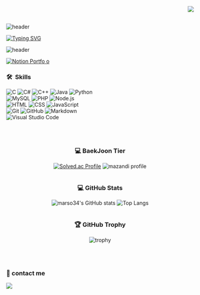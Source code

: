 <div align="right">
  <a href="https://hits.seeyoufarm.com"><img src="https://hits.seeyoufarm.com/api/count/incr/badge.svg?url=https%3A%2F%2Fgithub.com%2Fmarso34&count_bg=%2379C83D&title_bg=%23555555&icon=&icon_color=%23E7E7E7&title=hits&edge_flat=false"/></a>
</div>

<br>

![header](https://capsule-render.vercel.app/api?type=waving&color=timeAuto&text=&animation=twinkling&height=100)

[![Typing SVG](https://readme-typing-svg.demolab.com?font=IBM+Plex+Mono&weight=500&size=45&duration=4000&pause=3&center=true&random=true&width=1000&height=100&lines=Welcome+to+June's+GitHub)](https://git.io/typing-svg)

![header](https://capsule-render.vercel.app/api?section=footer&type=waving&color=timeAuto&text=&animation=twinkling&height=70)


<!--text=메인 텍스트, desc=부가 설명, 작은 글-->
 
[![Notion Portfo
o](https://img.shields.io/badge/Portfolio-white?style=flat-square&logo=Notion&logoColor=black)](https://leejune.notion.site/70b846886e2e41368280f5a7e49f9e0d)
<br/>

### 🛠 &nbsp;Skills

![C](https://img.shields.io/badge/-C-A8B9CC?style=flat&logo=C&logoColor=white)
![C#](https://img.shields.io/badge/-C%23-239120?style=fla&logo=Csharp&logoColor=whitet)
![C++](https://img.shields.io/badge/-C++-00599C?style=flat&logo=C%2B%2B&logoColor=white)
![Java](https://img.shields.io/badge/-Java-007396?style=flat&logo=Java&logoColor=white)
![Python](https://img.shields.io/badge/-Python-3776AB?style=flat&logo=python&logoColor=white)\
![MySQL](https://img.shields.io/badge/-MySQL-4479A1?style=flat&logo=MySQL&logoColor=white)
![PHP](https://img.shields.io/badge/-PHP-777BB4?style=flat&logo=PHP&logoColor=white)
![Node.js](https://img.shields.io/badge/-Node.js-339933?style=flat&logo=Node.js&logoColor=white)\
![HTML](https://img.shields.io/badge/-HTML-E34F26?style=flat&logo=HTML5&logoColor=white)
![CSS](https://img.shields.io/badge/-CSS-1572B6?style=flat&logo=CSS3&logoColor=white)
![JavaScript](https://img.shields.io/badge/-JavaScript-F7DF1E?style=flat&logo=javascript&logoColor=white)\
![Git](https://img.shields.io/badge/-Git-F05032?style=flat&logo=git&logoColor=white)
![GitHub](https://img.shields.io/badge/-GitHub-181717?style=flat&logo=github&logoColor=white)
![Markdown](https://img.shields.io/badge/-Markdown-000000?style=flat&logo=markdown&logoColor=white)\
![Visual Studio Code](https://img.shields.io/badge/-Visual%20Studio%20Code-007ACC?style=flat&logo=visual-studio-code&logoColor=white)

<br/>
<br/>

<div align='center'>
  
  ### 💻 BaekJoon Tier
  
  [![Solved.ac Profile](http://mazassumnida.wtf/api/v2/generate_badge?boj=mars102aq)](https://solved.ac/mars102aq/)
  ![mazandi profile](http://mazandi.herokuapp.com/api?handle=mars102aq&theme=cold) 

  #
  
  ### 💻 GitHub Stats
  
  ![marso34's GitHub stats](https://github-readme-stats.vercel.app/api?username=marso34&count_private=true&show_icons=true&bg_color=35,1b202d,677489,9aa5b8,d1d8e2&title_color=fff&text_color=fff&border_radius=16)
  ![Top Langs](https://github-readme-stats.vercel.app/api/top-langs/?username=marso34&layout=compact&bg_color=35,d1d8e2,9aa5b8,677489,1b202d&title_color=fff&text_color=fff&border_radius=12)

  #

   ### 🏆 GitHub Trophy

  ![trophy](https://github-profile-trophy.vercel.app/?username=marso34&column=6&rank=SECRET,SSS,SS,S,AAA,AA,A,B,C&margin-w=8&theme=onedark)

</div>

<br/>
<br/>

### 📧 contact me
<a href="mailto:mars102aq@gmail.com"><img src="https://img.shields.io/badge/-mars102aq@gmail.com-red?style=flat&logo=Gmail&logoColor=white"/></a>
